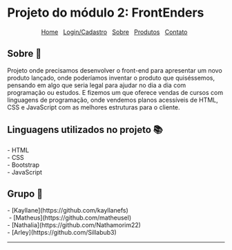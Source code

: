 # Projeto do módulo 2: FrontEnders
<div id="Home" align=center>
  <a href="#home">Home</a>&nbsp;&nbsp;
  <a href="#login/cadastro">Login/Cadastro</a>&nbsp;&nbsp;
  <a href="#sobre">Sobre</a>&nbsp;&nbsp;
  <a href="#produtos">Produtos</a>&nbsp;&nbsp;
  <a href="#contato">Contato</a>&nbsp;&nbsp;
    
</div>
<h2 id="sobre">Sobre 🔎</h2>
  <p>Projeto onde precisamos desenvolver o front-end para apresentar um novo produto lançado, onde poderíamos inventar o produto que quiséssemos, pensando em algo que seria legal para ajudar no dia a dia com programação ou estudos. E fizemos um que oferece vendas de cursos com linguagens de programação, onde vendemos planos acessíveis de HTML, CSS e JavaScript com as melhores estruturas para o cliente.


<h2 id="linguagens">Linguagens utilizados no projeto 📚</h2>
  -  HTML
  <br>
  -  CSS
  <br>
  -  Bootstrap
  <br>
  -  JavaScript
  
<h2 id="grupo">Grupo 🥇</h2>
  - [Kayllane](https://github.com/kayllanefs)<br>
  <img src"">
  - [Matheus](https://github.com/matheusel)<br>
  - [Nathalia](https://github.com/Nathamorim22)<br>
  - [Arley](https://github.com/Sillabub3)
 
 

<hr>
